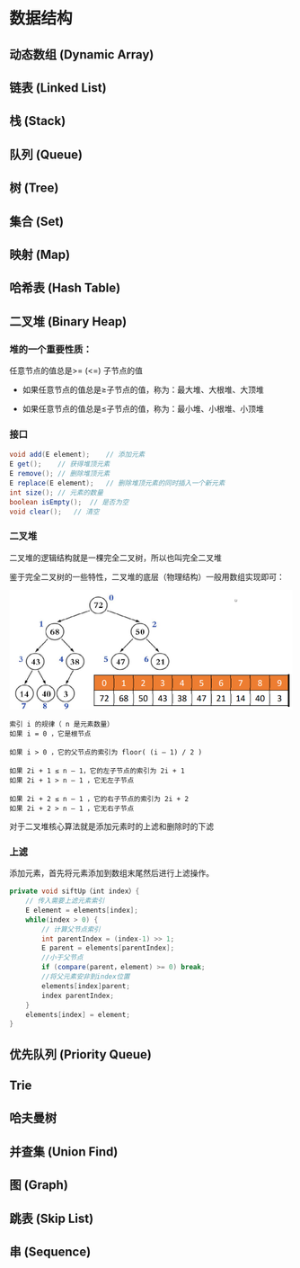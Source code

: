 # 数据结构
## 动态数组 (Dynamic Array)

## 链表 (Linked List)

## 栈 (Stack)

## 队列 (Queue)

## 树 (Tree)

## 集合 (Set)

## 映射 (Map)

## 哈希表 (Hash Table)

## 二叉堆 (Binary Heap)

### 堆的一个重要性质：

任意节点的值总是>= (<=) 子节点的值

- 如果任意节点的值总是≥子节点的值，称为：最大堆、大根堆、大顶堆

- 如果任意节点的值总是≤子节点的值，称为：最小堆、小根堆、小顶堆

### 接口

```java
void add(E element);	// 添加元素
E get();	// 获得堆顶元素
E remove();	// 删除堆顶元素
E replace(E element);	// 删除堆顶元素的同时插入一个新元素
int size();	// 元素的数量
boolean isEmpty();	// 是否为空
void clear();	// 清空
```

### 二叉堆

二叉堆的逻辑结构就是一棵完全二叉树，所以也叫完全二叉堆

鉴于完全二叉树的一些特性，二叉堆的底层（物理结构）一般用数组实现即可：

![二叉堆-1](images/二叉堆-1.png)

```
索引 i 的规律（ n 是元素数量）
如果 i = 0 ，它是根节点

如果 i > 0 ，它的父节点的索引为 floor( (i – 1) / 2 )

如果 2i + 1 ≤ n – 1，它的左子节点的索引为 2i + 1
如果 2i + 1 > n – 1 ，它无左子节点

如果 2i + 2 ≤ n – 1 ，它的右子节点的索引为 2i + 2
如果 2i + 2 > n – 1 ，它无右子节点
```



对于二叉堆核心算法就是添加元素时的上滤和删除时的下滤

### 上滤

添加元素，首先将元素添加到数组末尾然后进行上滤操作。

```java
private void siftUp（int index）{
    // 传入需要上滤元素索引
    E element = elements[index];
    while(index > 0) {
        // 计算父节点索引
        int parentIndex = (index-1) >> 1;
        E parent = elements[parentIndex];
        //小于父节点
        if (compare(parent，element) >= 0) break;
        //将父元素安非到index位置
        elements[index]parent;
        index parentIndex;
    }
    elements[index] = element;
}
```











## 优先队列 (Priority Queue)

## Trie

## 哈夫曼树

## 并查集 (Union Find)

## 图 (Graph)

## 跳表 (Skip List)

## 串 (Sequence)